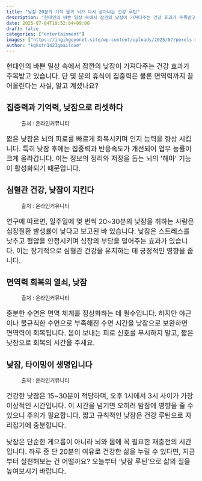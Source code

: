 ```yaml
---
title: "낮잠 20분의 기적 몸과 뇌가 다시 살아나는 건강 루틴"
description: "현대인의 바쁜 일상 속에서 잠깐의 낮잠이 가져다주는 건강 효과가 주목받고 있습니다. 단 몇 분의 휴식이 집중력은 물론 면역력까지 끌어올린다는 사실, 알고 계셨나요?"
date: 2025-07-04T19:52:04+09:00
draft: false
categories: ["entertainment"]
images: ["https://ingihgoyonet.site/wp-content/uploads/2025/07/pexels-marcus-aurelius-9788264-1-683x1024.jpg", "https://ingihgoyonet.site/wp-content/uploads/2025/07/pexels-tim-samuel-6697370-1024x691.jpg", "https://ingihgoyonet.site/wp-content/uploads/2025/07/pexels-rdne-7683776-683x1024.jpg", "https://ingihgoyonet.site/wp-content/uploads/2025/07/pexels-ron-lach-8487214-1024x683.jpg"]
author: "kgkstn1423gmailcom"
---
```


<p style="font-size:18px">현대인의 바쁜 일상 속에서 잠깐의 낮잠이 가져다주는 건강 효과가 주목받고 있습니다. 단 몇 분의 휴식이 집중력은 물론 면역력까지 끌어올린다는 사실, 알고 계셨나요?</p> <h2 >집중력과 기억력, 낮잠으로 리셋하다</h2> <figure ><img src="https://ingihgoyonet.site/wp-content/uploads/2025/07/pexels-marcus-aurelius-9788264-1-683x1024.jpg" alt="" style="aspect-ratio:16/9;object-fit:cover"/><figcaption >출처 : 온라인커뮤니티</figcaption></figure> <p style="font-size:18px">짧은 낮잠은 뇌의 피로를 빠르게 회복시키며 인지 능력을 향상 시킵니다. 특히 낮잠 후에는 집중력과 반응속도가 개선되어 업무 능률이 크게 올라갑니다. 이는 정보의 정리와 저장을 돕는 뇌의 '해마' 기능이 활성화되기 때문입니다.</p> <h2 >심혈관 건강, 낮잠이 지킨다</h2> <figure ><img src="https://ingihgoyonet.site/wp-content/uploads/2025/07/pexels-tim-samuel-6697370-1024x691.jpg" alt="" style="aspect-ratio:16/9;object-fit:cover"/><figcaption >출처 : 온라인커뮤니티</figcaption></figure> <p style="font-size:18px">연구에 따르면, 일주일에 몇 번씩 20~30분의 낮잠을 취하는 사람은 심장질환 발생률이 낮다고 보고된 바 있습니다. 낮잠은 스트레스를 낮추고 혈압을 안정시키며 심장의 부담을 덜어주는 효과가 있습니다. 이는 장기적으로 심혈관 건강을 유지하는 데 긍정적인 영향을 줍니다.</p> <h2 >면역력 회복의 열쇠, 낮잠</h2> <figure ><img src="https://ingihgoyonet.site/wp-content/uploads/2025/07/pexels-rdne-7683776-683x1024.jpg" alt="" style="aspect-ratio:16/9;object-fit:cover"/><figcaption >출처 : 온라인커뮤니티</figcaption></figure> <p style="font-size:18px">충분한 수면은 면역 체계를 정상화하는 데 필수입니다. 하지만 야근이나 불규칙한 수면으로 부족해진 수면 시간을 낮잠으로 보완하면 면역력이 회복됩니다. 몸이 보내는 피로 신호를 무시하지 말고, 짧은 낮잠으로 회복의 시간을 주세요.</p> <h2 >낮잠, 타이밍이 생명입니다</h2> <figure ><img src="https://ingihgoyonet.site/wp-content/uploads/2025/07/pexels-ron-lach-8487214-1024x683.jpg" alt="" style="aspect-ratio:16/9;object-fit:cover"/><figcaption >출처 : 온라인커뮤니티</figcaption></figure> <p style="font-size:18px">건강한 낮잠은 15~30분이 적당하며, 오후 1시에서 3시 사이가 가장 이상적인 시간입니다. 이 시간을 넘기면 오히려 밤잠에 영향을 줄 수 있으니 주의가 필요합니다. 짧고 규칙적인 낮잠은 건강 루틴으로 자리잡기에 충분합니다.</p> <p style="font-size:18px">낮잠은 단순한 게으름이 아니라 뇌와 몸에 꼭 필요한 재충전의 시간입니다. 하루 중 단 20분의 여유로 건강한 삶을 누릴 수 있다면, 지금부터 실천해보는 건 어떨까요? 오늘부터 ‘낮잠 루틴’으로 삶의 질을 높여보시기 바랍니다.</p>